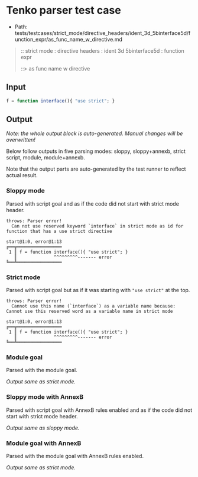 # Tenko parser test case

- Path: tests/testcases/strict_mode/directive_headers/ident_3d_5binterface5d/function_expr/as_func_name_w_directive.md

> :: strict mode : directive headers : ident 3d 5binterface5d : function expr
>
> ::> as func name w directive

## Input


`````js
f = function interface(){ "use strict"; }
`````

## Output

_Note: the whole output block is auto-generated. Manual changes will be overwritten!_

Below follow outputs in five parsing modes: sloppy, sloppy+annexb, strict script, module, module+annexb.

Note that the output parts are auto-generated by the test runner to reflect actual result.

### Sloppy mode

Parsed with script goal and as if the code did not start with strict mode header.

`````
throws: Parser error!
  Can not use reserved keyword `interface` in strict mode as id for function that has a use strict directive

start@1:0, error@1:13
╔══╦═════════════════
 1 ║ f = function interface(){ "use strict"; }
   ║              ^^^^^^^^^------- error
╚══╩═════════════════

`````

### Strict mode

Parsed with script goal but as if it was starting with `"use strict"` at the top.

`````
throws: Parser error!
  Cannot use this name (`interface`) as a variable name because: Cannot use this reserved word as a variable name in strict mode

start@1:0, error@1:13
╔══╦═════════════════
 1 ║ f = function interface(){ "use strict"; }
   ║              ^^^^^^^^^------- error
╚══╩═════════════════

`````

### Module goal

Parsed with the module goal.

_Output same as strict mode._

### Sloppy mode with AnnexB

Parsed with script goal with AnnexB rules enabled and as if the code did not start with strict mode header.

_Output same as sloppy mode._

### Module goal with AnnexB

Parsed with the module goal with AnnexB rules enabled.

_Output same as strict mode._
